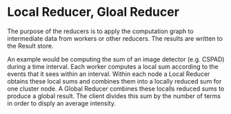 # Local Reducer, Gloal Reducer 


The purpose of the reducers is to apply the computation graph to intermediate data from workers or other reducers.
The results are written to the Result store.

An example would be computing the sum of an image detector (e.g. CSPAD) during a time interval.
Each worker computes a local sum according to the events that it sees within an interval.
Within each node a Local Reducer obtains these local sums and combines them into a locally reduced sum for one cluster node.
A Global Reducer combines these localls reduced sums to produce a global result.
The client divides this sum by the number of terms in order to disply an average intensity.
